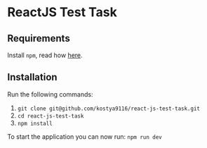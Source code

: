 # ReactJS Test Task

## Requirements

Install `npm`, read how [here](https://docs.npmjs.com/cli/install).

## Installation

Run the following commands:
1. `git clone git@github.com/kostya9116/react-js-test-task.git`
2. `cd react-js-test-task`
3. `npm install`

To start the application you can now run: `npm run dev`